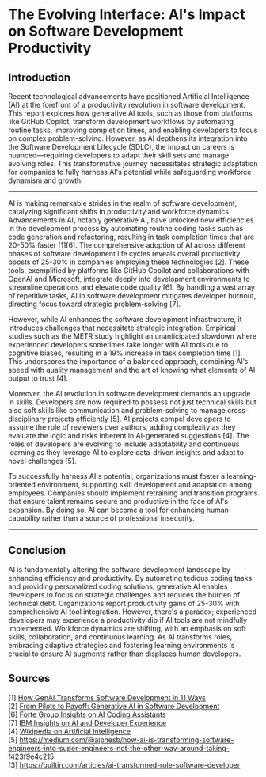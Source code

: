 # The Evolving Interface: AI's Impact on Software Development Productivity

## Introduction

Recent technological advancements have positioned Artificial Intelligence (AI) at the forefront of a productivity revolution in software development. This report explores how generative AI tools, such as those from platforms like GitHub Copilot, transform development workflows by automating routine tasks, improving completion times, and enabling developers to focus on complex problem-solving. However, as AI depthens its integration into the Software Development Lifecycle (SDLC), the impact on careers is nuanced—requiring developers to adapt their skill sets and manage evolving roles. This transformative journey necessitates strategic adaptation for companies to fully harness AI's potential while safeguarding workforce dynamism and growth.

---



AI is making remarkable strides in the realm of software development, catalyzing significant shifts in productivity and workforce dynamics. Advancements in AI, notably generative AI, have unlocked new efficiencies in the development process by automating routine coding tasks such as code generation and refactoring, resulting in task completion times that are 20-50% faster [1][6]. The comprehensive adoption of AI across different phases of software development life cycles reveals overall productivity boosts of 25-30% in companies employing these technologies [2]. These tools, exemplified by platforms like GitHub Copilot and collaborations with OpenAI and Microsoft, integrate deeply into development environments to streamline operations and elevate code quality [6]. By handling a vast array of repetitive tasks, AI in software development mitigates developer burnout, directing focus toward strategic problem-solving [7].

However, while AI enhances the software development infrastructure, it introduces challenges that necessitate strategic integration. Empirical studies such as the METR study highlight an unanticipated slowdown where experienced developers sometimes take longer with AI tools due to cognitive biases, resulting in a 19% increase in task completion time [1]. This underscores the importance of a balanced approach, combining AI’s speed with quality management and the art of knowing what elements of AI output to trust [4].

Moreover, the AI revolution in software development demands an upgrade in skills. Developers are now required to possess not just technical skills but also soft skills like communication and problem-solving to manage cross-disciplinary projects efficiently [5]. AI projects compel developers to assume the role of reviewers over authors, adding complexity as they evaluate the logic and risks inherent in AI-generated suggestions [4]. The roles of developers are evolving to include adaptability and continuous learning as they leverage AI to explore data-driven insights and adapt to novel challenges [5].

To successfully harness AI's potential, organizations must foster a learning-oriented environment, supporting skill development and adaptation among employees. Companies should implement retraining and transition programs that ensure talent remains secure and productive in the face of AI's expansion. By doing so, AI can become a tool for enhancing human capability rather than a source of professional insecurity.


---

## Conclusion

AI is fundamentally altering the software development landscape by enhancing efficiency and productivity. By automating tedious coding tasks and providing personalized coding solutions, generative AI enables developers to focus on strategic challenges and reduces the burden of technical debt. Organizations report productivity gains of 25-30% with comprehensive AI tool integration. However, there's a paradox; experienced developers may experience a productivity dip if AI tools are not mindfully implemented. Workforce dynamics are shifting, with an emphasis on soft skills, collaboration, and continuous learning. As AI transforms roles, embracing adaptive strategies and fostering learning environments is crucial to ensure AI augments rather than displaces human developers.

## Sources
[1] [How GenAI Transforms Software Development in 11 Ways](https://www.index.dev/blog/11-generative-ai-use-cases-software-development)  
[2] [From Pilots to Payoff: Generative AI in Software Development](https://www.bain.com/insights/from-pilots-to-payoff-generative-ai-in-software-development-technology-report-2025/)  
[6] [Forte Group Insights on AI Coding Assistants](https://fortegrp.com/insights/ai-coding-assistants)  
[7] [IBM Insights on AI and Developer Experience](https://www.ibm.com/think/insights/ai-improving-developer-experience)  
[4] [Wikipedia on Artificial Intelligence](https://en.wikipedia.org/wiki/Artificial_intelligence)  
[5] https://medium.com/@ajonesb/how-ai-is-transforming-software-engineers-into-super-engineers-not-the-other-way-around-taking-f423f9e4c215  
[3] https://builtin.com/articles/ai-transformed-role-software-developer